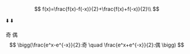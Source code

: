 $$
f(x)=\frac{f(x)-f(-x)}{2}+\frac{f(x)+f(-x)}{2}\\
$$

​																		  :arrow_down:                           :arrow_down:

​																		   奇                            偶
$$
\bigg(\frac{e^x-e^{-x}}{2}:奇 \quad \frac{e^x+e^{-x}}{2}:偶 \bigg)
$$
